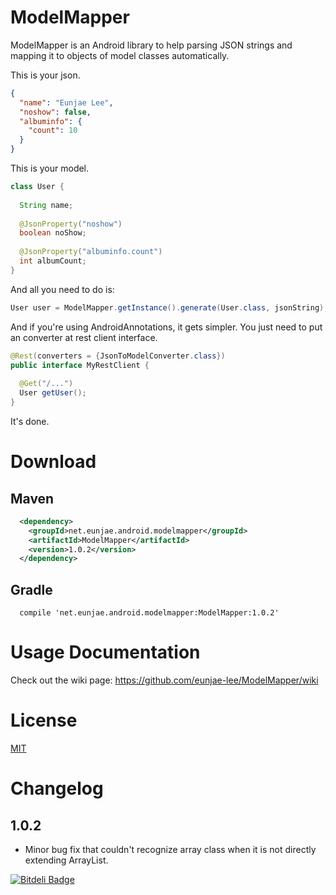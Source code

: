 ModelMapper
===========

ModelMapper is an Android library to help parsing JSON strings and mapping it to objects of model classes automatically.

This is your json.
```json
{
  "name": "Eunjae Lee",
  "noshow": false,
  "albuminfo": {
    "count": 10
  }
}

```

This is your model.

```java
class User {
  
  String name;
  
  @JsonProperty("noshow")
  boolean noShow;
  
  @JsonProperty("albuminfo.count")
  int albumCount;
}
```

And all you need to do is:

```java
User user = ModelMapper.getInstance().generate(User.class, jsonString);
```

And if you're using AndroidAnnotations, it gets simpler. You just need to put an converter at rest client interface.

```java
@Rest(converters = {JsonToModelConverter.class})
public interface MyRestClient {
 
  @Get("/...")
  User getUser();
}
```

It's done.

# Download

## Maven

```xml
  <dependency>
    <groupId>net.eunjae.android.modelmapper</groupId>
    <artifactId>ModelMapper</artifactId>
    <version>1.0.2</version>
  </dependency>
```
## Gradle

```
  compile 'net.eunjae.android.modelmapper:ModelMapper:1.0.2'
```

# Usage Documentation

Check out the wiki page: https://github.com/eunjae-lee/ModelMapper/wiki

# License
[MIT](http://opensource.org/licenses/mit-license.html)

# Changelog

## 1.0.2

* Minor bug fix that couldn't recognize array class when it is not directly extending ArrayList.

[![Bitdeli Badge](https://d2weczhvl823v0.cloudfront.net/eunjae-lee/modelmapper/trend.png)](https://bitdeli.com/free "Bitdeli Badge")

